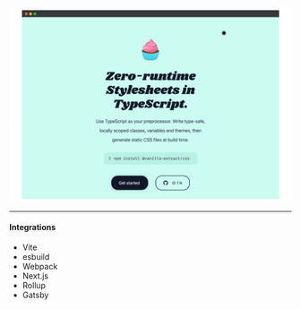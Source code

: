 
<img src="/assets/vanilla-extract.png" />

<!--
- What is typescript?

Docs site says:

That's a lot of buzzwords 

A little bit hard to talk about these concepts in the abstract, so we’re going to look at some pseudo code

-->

---

#### Integrations

 - Vite
 - esbuild
 - Webpack
 - Next.js
 - Rollup
 - Gatsby

<!-- We're not going to go into setting this up today, but since vanilla extract does require processing TS and runs at build time, it offers several integrations to plug into your build tooling of choice -->
